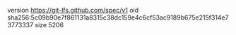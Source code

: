 version https://git-lfs.github.com/spec/v1
oid sha256:5c09b90e7f861131a8315c38dc159e4c6cf53ac9189b675e215f314e73773337
size 5206
